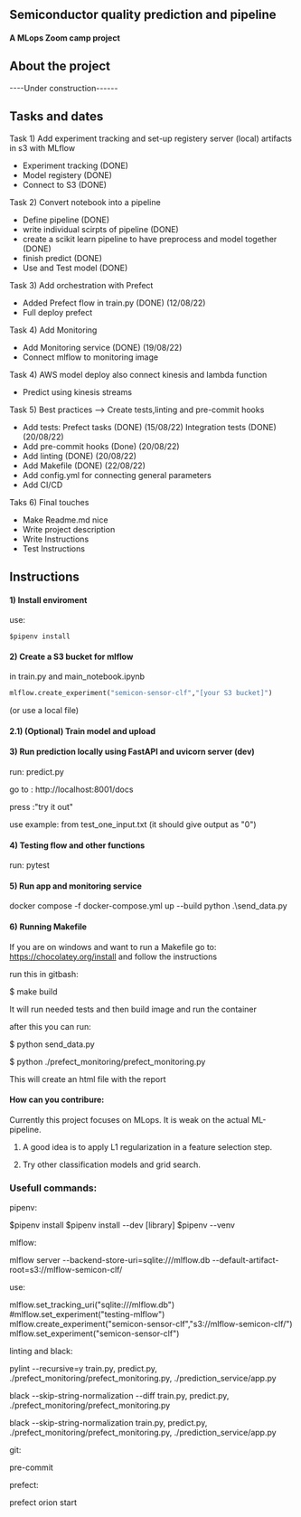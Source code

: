 ## Semiconductor quality prediction and pipeline
#### A MLops Zoom camp project

## About the project

----Under construction------

## Tasks and dates
Task 1)
Add experiment tracking and set-up registery server (local) artifacts in s3 with MLflow
* Experiment tracking (DONE)
* Model registery (DONE)
* Connect to S3 (DONE)

Task 2)
Convert notebook into a pipeline
* Define pipeline (DONE)
* write individual scirpts of pipeline (DONE)
* create a scikit learn pipeline to have preprocess and model together (DONE)
* finish predict (DONE)
* Use and Test model (DONE)

Task 3)
Add orchestration with Prefect 
* Added Prefect flow in train.py (DONE) (12/08/22)
* Full deploy prefect

Task 4)
Add Monitoring
* Add Monitoring service (DONE) (19/08/22)
* Connect mlflow to monitoring image

Task 4)
AWS model deploy also connect kinesis and lambda function
* Predict using kinesis streams

Task 5)
Best practices --> Create tests,linting and pre-commit hooks
* Add tests:
    Prefect tasks (DONE) (15/08/22)
    Integration tests (DONE) (20/08/22)
* Add pre-commit hooks (Done) (20/08/22)
* Add linting (DONE) (20/08/22)
* Add Makefile (DONE) (22/08/22)
* Add config.yml for connecting general parameters
* Add CI/CD

Taks 6)
Final touches
* Make Readme.md nice
* Write project description
* Write Instructions
* Test Instructions

## Instructions

#### 1) Install enviroment
use:
```
$pipenv install
```

#### 2) Create a S3 bucket for mlflow

in train.py and main_notebook.ipynb
```python
mlflow.create_experiment("semicon-sensor-clf","[your S3 bucket]")

```
(or use a local file)

#### 2.1) (Optional) Train model and upload


#### 3) Run prediction locally using FastAPI and uvicorn server (dev)

run: predict.py

go to : http://localhost:8001/docs

press :"try it out"

use example: from test_one_input.txt (it should give output as "0")


#### 4) Testing flow and other functions

run: pytest

#### 5) Run app and monitoring service

docker compose -f docker-compose.yml up --build
python .\send_data.py


#### 6) Running Makefile

If you are on windows and want to run a Makefile go to: https://chocolatey.org/install and follow the instructions

run this in gitbash:

$ make build

It will run needed tests and then build image and run the container

after this you can run:

$ python send_data.py

$ python ./prefect_monitoring/prefect_monitoring.py

This will create an html file with the report



#### How can you contribure:
Currently this project focuses on MLops. It is weak on the actual ML-pipeline.

1) A good idea is to apply L1 regularization in a feature selection step.

2) Try other classification models and grid search.


### Usefull commands:

pipenv:

$pipenv install
$pipenv install --dev [library]
$pipenv --venv

mlflow: 

mlflow server --backend-store-uri=sqlite:///mlflow.db --default-artifact-root=s3://mlflow-semicon-clf/

use:

mlflow.set_tracking_uri("sqlite:///mlflow.db")
#mlflow.set_experiment("testing-mlflow")
mlflow.create_experiment("semicon-sensor-clf","s3://mlflow-semicon-clf/")
mlflow.set_experiment("semicon-sensor-clf")

linting and black:

pylint --recursive=y train.py, predict.py, ./prefect_monitoring/prefect_monitoring.py, ./prediction_service/app.py

black --skip-string-normalization  --diff train.py, predict.py, ./prefect_monitoring/prefect_monitoring.py

black --skip-string-normalization train.py, predict.py, ./prefect_monitoring/prefect_monitoring.py, ./prediction_service/app.py


git:

pre-commit


prefect:

prefect orion start